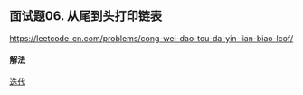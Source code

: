 ## 面试题06. 从尾到头打印链表

https://leetcode-cn.com/problems/cong-wei-dao-tou-da-yin-lian-biao-lcof/


#### 解法  

[迭代](_1.py)

